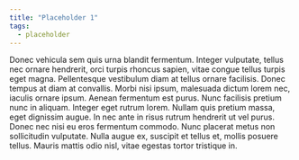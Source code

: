 ```yaml
---
title: "Placeholder 1"
tags:
  - placeholder
---
```


Donec vehicula sem quis urna blandit fermentum. Integer vulputate, tellus nec ornare hendrerit, orci turpis rhoncus sapien, vitae congue tellus turpis eget magna. Pellentesque vestibulum diam at tellus ornare facilisis. Donec tempus at diam at convallis. Morbi nisi ipsum, malesuada dictum lorem nec, iaculis ornare ipsum. Aenean fermentum est purus. Nunc facilisis pretium nunc in aliquam. Integer eget rutrum lorem. Nullam quis pretium massa, eget dignissim augue. In nec ante in risus rutrum hendrerit ut vel purus. Donec nec nisi eu eros fermentum commodo. Nunc placerat metus non sollicitudin vulputate. Nulla augue ex, suscipit et tellus et, mollis posuere tellus. Mauris mattis odio nisl, vitae egestas tortor tristique in.
